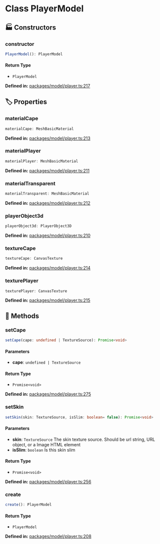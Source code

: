 # Class PlayerModel

## 🏭 Constructors

### constructor

```ts
PlayerModel(): PlayerModel
```
#### Return Type

- `PlayerModel`

<p style="font-size: 14px; color: var(--vp-c-text-2)">
<strong>Defined in:</strong> <a href="https://github.com/voxelum/minecraft-launcher-core-node/blob/master/packages/model/player.ts#L217" target="_blank" rel="noreferrer">packages/model/player.ts:217</a>
</p>


## 🏷️ Properties

### materialCape <Badge type="tip" text="readonly" />

```ts
materialCape: MeshBasicMaterial
```
<p style="font-size: 14px; color: var(--vp-c-text-2)">
<strong>Defined in:</strong> <a href="https://github.com/voxelum/minecraft-launcher-core-node/blob/master/packages/model/player.ts#L213" target="_blank" rel="noreferrer">packages/model/player.ts:213</a>
</p>


### materialPlayer <Badge type="tip" text="readonly" />

```ts
materialPlayer: MeshBasicMaterial
```
<p style="font-size: 14px; color: var(--vp-c-text-2)">
<strong>Defined in:</strong> <a href="https://github.com/voxelum/minecraft-launcher-core-node/blob/master/packages/model/player.ts#L211" target="_blank" rel="noreferrer">packages/model/player.ts:211</a>
</p>


### materialTransparent <Badge type="tip" text="readonly" />

```ts
materialTransparent: MeshBasicMaterial
```
<p style="font-size: 14px; color: var(--vp-c-text-2)">
<strong>Defined in:</strong> <a href="https://github.com/voxelum/minecraft-launcher-core-node/blob/master/packages/model/player.ts#L212" target="_blank" rel="noreferrer">packages/model/player.ts:212</a>
</p>


### playerObject3d <Badge type="tip" text="readonly" />

```ts
playerObject3d: PlayerObject3D
```
<p style="font-size: 14px; color: var(--vp-c-text-2)">
<strong>Defined in:</strong> <a href="https://github.com/voxelum/minecraft-launcher-core-node/blob/master/packages/model/player.ts#L210" target="_blank" rel="noreferrer">packages/model/player.ts:210</a>
</p>


### textureCape <Badge type="tip" text="readonly" />

```ts
textureCape: CanvasTexture
```
<p style="font-size: 14px; color: var(--vp-c-text-2)">
<strong>Defined in:</strong> <a href="https://github.com/voxelum/minecraft-launcher-core-node/blob/master/packages/model/player.ts#L214" target="_blank" rel="noreferrer">packages/model/player.ts:214</a>
</p>


### texturePlayer <Badge type="tip" text="readonly" />

```ts
texturePlayer: CanvasTexture
```
<p style="font-size: 14px; color: var(--vp-c-text-2)">
<strong>Defined in:</strong> <a href="https://github.com/voxelum/minecraft-launcher-core-node/blob/master/packages/model/player.ts#L215" target="_blank" rel="noreferrer">packages/model/player.ts:215</a>
</p>


## 🔧 Methods

### setCape

```ts
setCape(cape: undefined | TextureSource): Promise<void>
```
#### Parameters

- **cape**: `undefined | TextureSource`
#### Return Type

- `Promise<void>`

<p style="font-size: 14px; color: var(--vp-c-text-2)">
<strong>Defined in:</strong> <a href="https://github.com/voxelum/minecraft-launcher-core-node/blob/master/packages/model/player.ts#L275" target="_blank" rel="noreferrer">packages/model/player.ts:275</a>
</p>


### setSkin

```ts
setSkin(skin: TextureSource, isSlim: boolean= false): Promise<void>
```

#### Parameters

- **skin**: `TextureSource`
The skin texture source. Should be url string, URL object, or a Image HTML element
- **isSlim**: `boolean`
Is this skin slim
#### Return Type

- `Promise<void>`

<p style="font-size: 14px; color: var(--vp-c-text-2)">
<strong>Defined in:</strong> <a href="https://github.com/voxelum/minecraft-launcher-core-node/blob/master/packages/model/player.ts#L256" target="_blank" rel="noreferrer">packages/model/player.ts:256</a>
</p>


### create <Badge type="warning" text="static" />

```ts
create(): PlayerModel
```
#### Return Type

- `PlayerModel`

<p style="font-size: 14px; color: var(--vp-c-text-2)">
<strong>Defined in:</strong> <a href="https://github.com/voxelum/minecraft-launcher-core-node/blob/master/packages/model/player.ts#L208" target="_blank" rel="noreferrer">packages/model/player.ts:208</a>
</p>



